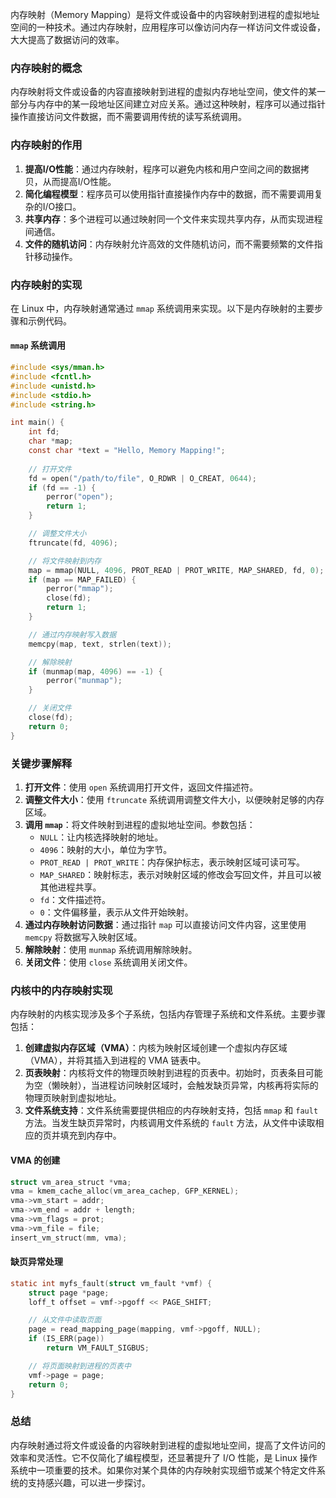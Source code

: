 内存映射（Memory Mapping）是将文件或设备中的内容映射到进程的虚拟地址空间的一种技术。通过内存映射，应用程序可以像访问内存一样访问文件或设备，大大提高了数据访问的效率。

### 内存映射的概念

内存映射将文件或设备的内容直接映射到进程的虚拟内存地址空间，使文件的某一部分与内存中的某一段地址区间建立对应关系。通过这种映射，程序可以通过指针操作直接访问文件数据，而不需要调用传统的读写系统调用。

### 内存映射的作用

1. **提高I/O性能**：通过内存映射，程序可以避免内核和用户空间之间的数据拷贝，从而提高I/O性能。
2. **简化编程模型**：程序员可以使用指针直接操作内存中的数据，而不需要调用复杂的I/O接口。
3. **共享内存**：多个进程可以通过映射同一个文件来实现共享内存，从而实现进程间通信。
4. **文件的随机访问**：内存映射允许高效的文件随机访问，而不需要频繁的文件指针移动操作。

### 内存映射的实现

在 Linux 中，内存映射通常通过 `mmap` 系统调用来实现。以下是内存映射的主要步骤和示例代码。

#### `mmap` 系统调用

```c
#include <sys/mman.h>
#include <fcntl.h>
#include <unistd.h>
#include <stdio.h>
#include <string.h>

int main() {
    int fd;
    char *map;
    const char *text = "Hello, Memory Mapping!";
    
    // 打开文件
    fd = open("/path/to/file", O_RDWR | O_CREAT, 0644);
    if (fd == -1) {
        perror("open");
        return 1;
    }

    // 调整文件大小
    ftruncate(fd, 4096);

    // 将文件映射到内存
    map = mmap(NULL, 4096, PROT_READ | PROT_WRITE, MAP_SHARED, fd, 0);
    if (map == MAP_FAILED) {
        perror("mmap");
        close(fd);
        return 1;
    }

    // 通过内存映射写入数据
    memcpy(map, text, strlen(text));

    // 解除映射
    if (munmap(map, 4096) == -1) {
        perror("munmap");
    }

    // 关闭文件
    close(fd);
    return 0;
}
```

### 关键步骤解释

1. **打开文件**：使用 `open` 系统调用打开文件，返回文件描述符。
2. **调整文件大小**：使用 `ftruncate` 系统调用调整文件大小，以便映射足够的内存区域。
3. **调用 `mmap`**：将文件映射到进程的虚拟地址空间。参数包括：
    - `NULL`：让内核选择映射的地址。
    - `4096`：映射的大小，单位为字节。
    - `PROT_READ | PROT_WRITE`：内存保护标志，表示映射区域可读可写。
    - `MAP_SHARED`：映射标志，表示对映射区域的修改会写回文件，并且可以被其他进程共享。
    - `fd`：文件描述符。
    - `0`：文件偏移量，表示从文件开始映射。
4. **通过内存映射访问数据**：通过指针 `map` 可以直接访问文件内容，这里使用 `memcpy` 将数据写入映射区域。
5. **解除映射**：使用 `munmap` 系统调用解除映射。
6. **关闭文件**：使用 `close` 系统调用关闭文件。

### 内核中的内存映射实现

内存映射的内核实现涉及多个子系统，包括内存管理子系统和文件系统。主要步骤包括：

1. **创建虚拟内存区域（VMA）**：内核为映射区域创建一个虚拟内存区域（VMA），并将其插入到进程的 VMA 链表中。
2. **页表映射**：内核将文件的物理页映射到进程的页表中。初始时，页表条目可能为空（懒映射），当进程访问映射区域时，会触发缺页异常，内核再将实际的物理页映射到虚拟地址。
3. **文件系统支持**：文件系统需要提供相应的内存映射支持，包括 `mmap` 和 `fault` 方法。当发生缺页异常时，内核调用文件系统的 `fault` 方法，从文件中读取相应的页并填充到内存中。

#### VMA 的创建

```c
struct vm_area_struct *vma;
vma = kmem_cache_alloc(vm_area_cachep, GFP_KERNEL);
vma->vm_start = addr;
vma->vm_end = addr + length;
vma->vm_flags = prot;
vma->vm_file = file;
insert_vm_struct(mm, vma);
```

#### 缺页异常处理

```c
static int myfs_fault(struct vm_fault *vmf) {
    struct page *page;
    loff_t offset = vmf->pgoff << PAGE_SHIFT;

    // 从文件中读取页面
    page = read_mapping_page(mapping, vmf->pgoff, NULL);
    if (IS_ERR(page))
        return VM_FAULT_SIGBUS;

    // 将页面映射到进程的页表中
    vmf->page = page;
    return 0;
}
```

### 总结

内存映射通过将文件或设备的内容映射到进程的虚拟地址空间，提高了文件访问的效率和灵活性。它不仅简化了编程模型，还显著提升了 I/O 性能，是 Linux 操作系统中一项重要的技术。如果你对某个具体的内存映射实现细节或某个特定文件系统的支持感兴趣，可以进一步探讨。